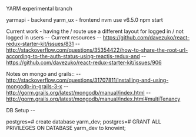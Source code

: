 YARM experimental branch

yarmapi - backend
yarm_ux - frontend
  nvm use v6.5.0
  npm start


Current work - having the / route use a different layout for logged in / not logged in users
  -- Current resources
    -- https://github.com/davezuko/react-redux-starter-kit/issues/831
    -- http://stackoverflow.com/questions/35354422/how-to-share-the-root-url-according-to-the-auth-status-using-reactjs-redux-and
    -- https://github.com/davezuko/react-redux-starter-kit/issues/906


Notes on mongo and grails::
    -- http://stackoverflow.com/questions/31707811/installing-and-using-mongodb-in-grails-3-x
    -- http://gorm.grails.org/latest/mongodb/manual/index.html
    -- http://gorm.grails.org/latest/mongodb/manual/index.html#multiTenancy


DB Setup -- 

postgres=# create database yarm_dev;
postgres=# GRANT ALL PRIVILEGES ON DATABASE yarm_dev to knowint;

